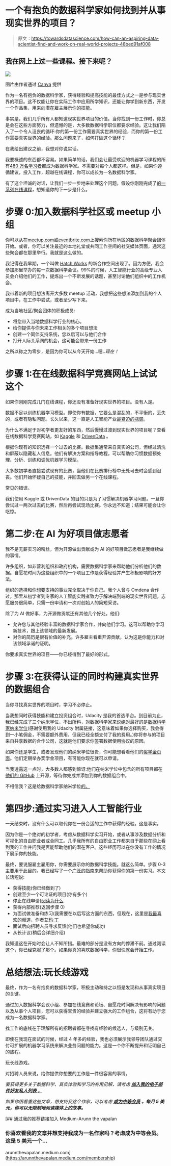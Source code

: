 # 一个有抱负的数据科学家如何找到并从事现实世界的项目？

> 原文：<https://towardsdatascience.com/how-can-an-aspiring-data-scientist-find-and-work-on-real-world-projects-48bed91af008>

## 我在网上上过一些课程。接下来呢？

![](img/56522a9bb079bc9af0f748e0298efbf1.png)

图片由作者通过 [Canva](http://canva.com) 提供

作为一名有抱负的数据科学家，获得经验和提高技能的最佳方式之一是参与现实世界的项目。这不仅能让你在实际工作中应用所学知识，还能让你学到新东西，开发一个作品集，用来向潜在雇主展示你的技能。

事实是，我们几乎所有人都知道现实世界项目的价值。当你找到一份工作时，你总是会在这些方面努力，但遗憾的是，大多数数据科学职位都要求经验。这让我们陷入了一个令人沮丧的循环:你的第一份工作需要真实世界的经验，而你的第一份工作需要真实世界的经验。那么问题来了，如何打破这个循环？

在我给出建议之前，我想对你说实话。

我要概述的东西都不容易。如果简单的话，我们会让最受欢迎的机器学习课程的所有[480 万名学习者](https://web.archive.org/web/20220531124205/https://www.coursera.org/learn/machine-learning)都成为数据科学家。不需要对每个人都这样。但是，如果你遵循建议，投入工作，超越在线课程，你可以成长为一名数据科学家。

有了这个坦诚的对话，让我们一步一步地来处理这个问题，假设你刚刚完成了[的一系列在线课程](https://datagrads.com/start-here/)，想知道你的下一步是什么。

# 步骤 0:加入数据科学社区或 meetup 小组

你可以从在[meetup.com](https://www.meetup.com/)或[eventbrite.com](https://www.eventbrite.com/)上搜索你所在地区的数据科学聚会团体开始。或者，你可以关注最近的本地礼堂或共同工作空间的社交媒体页面，通常这些聚会都在那里举行。我就是这么做的。

我记得在我早期，一个叫做 [Hatch Works](https://hatch.lk/) 的新合作空间出现了。因为方便，我会参加那里举办的每一次数据科学会议。99%的时候，人工智能行业的高级专业人员会介绍他们的工作，提炼出一个不断发展的话题，甚至讨论他们组织中的工作机会。

我带着新的项目想法离开大多数 meetup 活动，我想把这些想法添加到我的个人项目中，在工作中尝试，或者至少写下来。

成为当地社区/聚会团体的积极成员:

*   将您带入当地数据科学行业的核心。
*   给你提供与你未来工作相关的多个项目想法
*   创建一个同伴支持系统，您以后可以与他们合作
*   打开人际关系网的机会，这可能会带来一份工作

之所以称之为零步，是因为你可以从今天开始…嗯..*现在！*

# 步骤 1:在在线数据科学竞赛网站上试试这个

如果你刚刚完成几门在线课程，你还没有准备好现实世界的项目。没有人是。

数据不足以训练机器学习模型。即使你有数据，它要么是混乱的，不平衡的，丢失的，或者有隐私问题。长久以来，这一直是人工智能产业[最紧迫的瓶颈](https://www.oreilly.com/radar/the-quest-for-high-quality-data/)。

为什么不满足于对初学者更友好的东西，然后慢慢过渡到现实世界的项目呢？查看在线数据科学竞赛网站，如 [Kaggle](http://kaggle.com) 和 [DrivenData](https://www.drivendata.org/) 。

根据你现有的知识选择一个过去的比赛。数据集通常来自真实的公司，但经过清洗和屏蔽以隐藏私人信息。他们有解决方案和指导教程，可以帮助你习惯数据预处理、分析、训练和调优机器学习模型。

大多数初学者直接尝试现有的比赛，当他们在比赛排行榜中无处可去时会感到沮丧。他们开始怀疑自己的技能，并回去做另一个在线课程。

常见的错误。

我们使用 Kaggle 或 DrivenData 的目的只是为了习惯解决机器学习问题。一旦你尝试过一两次过去的比赛，然后再尝试现场比赛。你永远不知道；结果可能会让你吃惊。

# 第二步:在 AI 为好项目做志愿者

我不是无薪实习的粉丝，但为开源做出贡献或为 AI 的好项目做志愿者是我继续做的事情。

许多组织，如非营利组织和政府机构，需要数据科学家来帮助他们分析他们的数据。自愿花时间为这些组织中的一个项目工作是获得经验并产生积极影响的好方法。

组织的选择和你想要支持的事业完全取决于你自己。我个人曾与 Omdena 合作过，那里从初学者到专家的人工智能实践者致力于解决端到端的现实世界问题。志愿服务很简单，只需一份申请和一次对创始人的简短采访。

除了为 AI 做好事，为开源做贡献还有其他几个好处。他们:

*   允许您与其他经验丰富的数据科学家合作，并向他们学习。这可以帮助你学习新技术，跟上该领域的最新发展。
*   对你的简历是很有价值的补充。许多雇主看重开源贡献，认为这是你能力和对该领域承诺的证明。

你要求真实世界的项目——你已经得到了最好的形式。

# 步骤 3:在获得认证的同时构建真实世界的数据组合

当你寻找真实世界的项目时，学习不必停止。

当我想同时获得技能和建立投资组合时，Udacity 是我的首选平台。到目前为止，我已经完成了三个纳米学位，不出所料，对数据科学家来说绝对最好的是[数据科学家纳米学位](https://bit.ly/udacityDS)(感谢使用我的 Udacity 附属链接，这意味着如果你选择购买，我会得到一小笔佣金，不需要额外费用，但我已经全额支付了我的费用。)你将参与的项目来自共享数据的合作公司，这就是他们要求你签署数据使用协议的原因。

如果你还是学生，或者发现他们的纳米学位很贵，你可能想看看他们的[奖学金页面](https://bit.ly/udacityscholarships)。他们定期举办奖学金项目，有可能你现在就可以申请。

当我透露这一点时，大多数人都感到惊讶:他们在纳米学位中包含的所有项目都在[他们的 GitHub](https://github.com/udacity) 上开源，等待你完成并添加到你的数据组合中。

不相信我？这是给数据科学家纳米学位[的。](https://github.com/udacity/DSND_Term2)

# 第四步:通过实习进入人工智能行业

一天结束时，没有什么可以取代你在一份合适的工作中获得的经验。这是事实。

因为你是一个绝对的初学者，考虑从数据科学实习开始，或者从事涉及数据分析和可视化的自由职业者或合同工。几乎我所有的自由职业工作都来自于那些在网上看到我的工作并问我是否能帮助他们的潜在客户。这些经历可以在你没有工作的情况下展示你的技能。

最终，要说服雇主雇用你，你需要展示你的数据科学技能。就这么简单。步骤 0-3 主要用于此目的。我已经写了一个[广泛的指南](/how-to-secure-your-first-data-science-internship-7bbfd8b87bdc)来帮助你获得你的第一份实习。本文长话短说:

*   获得技能(你已经做到了)
*   创建至少一个可论证的项目(你有多个)
*   停止在线申请([阅读为什么](https://pub.towardsai.net/you-will-never-succeed-if-you-keep-applying-for-jobs-online-1107ccbc9ac9)
*   获得内部推荐(返回步骤 0)
*   为面试做准备和练习(我需要在以后写这方面的东西，但现在，这里是[我最喜欢的频道](https://www.youtube.com/@DataInterviewPro)，作者[艾玛·丁](https://medium.com/u/1b25d5393c4f?source=post_page-----48bed91af008--------------------------------)
*   面试后向招聘人员寻求反馈(他们也希望你成功)
*   从长计议(稍后会详细介绍)

我知道这在开始时会让人不知所措。最难的部分是没有方向的停滞不前。通过阅读这个，你已经克服了那个。如果你真的喜欢数据科学，你很快就会开始工作。

# 总结想法:玩长线游戏

最终，作为一名有抱负的数据科学家，积极主动和持之以恒是发现和从事真实项目的关键。

通过加入数据科学会议小组、参加在线竞赛和论坛、自愿花时间解决有影响的问题以及从事个人项目，您可以获得宝贵的经验并建立强大的工作组合，这将有助于您成为一名数据科学家。

找工作的底线在于理解所有的招聘者都在寻找有经验的候选人，与级别无关。

即使在我现在面试的时候，经过 4 年多的经验，我也必须展示我领导团队通过交付可扩展的机器学习系统来解决业务问题的能力。这是一个你不断提升和证明自己的旅程。

玩长线游戏。

对招聘人员来说，给你提供你想要的工作是一件很容易的事情。

*要获得更多关于数据科学、真实体验和学习的有用见解，请考虑* [***加入我的电子邮件好友私人列表*** *。*](https://datagrads.com/friends/)

*如果你很看重这些文章，想支持我这个作家，可以考虑* [***成为中等会员***](https://arunnthevapalan.medium.com/membership) ***。每月 5 美元，你可以无限制地阅读媒体上的故事。***

[](https://arunnthevapalan.medium.com/membership) [## 通过我的推荐链接加入 Medium-Arunn the vapalan

### 你喜欢看我的文章并想支持我成为一名作家吗？考虑成为中等会员。这是 5 美元一个…

arunnthevapalan.medium.com](https://arunnthevapalan.medium.com/membership)